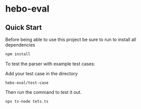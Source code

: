 # hebo-eval

## Quick Start

Before being able to use this project be sure to run to install all dependencies

```bash
npm install
```

To test the parser with example test cases:

Add your test case in the directory 

``hebo-eval/test-case``

Then run the command to test it out.

```bash
npx ts-node tets.ts
```